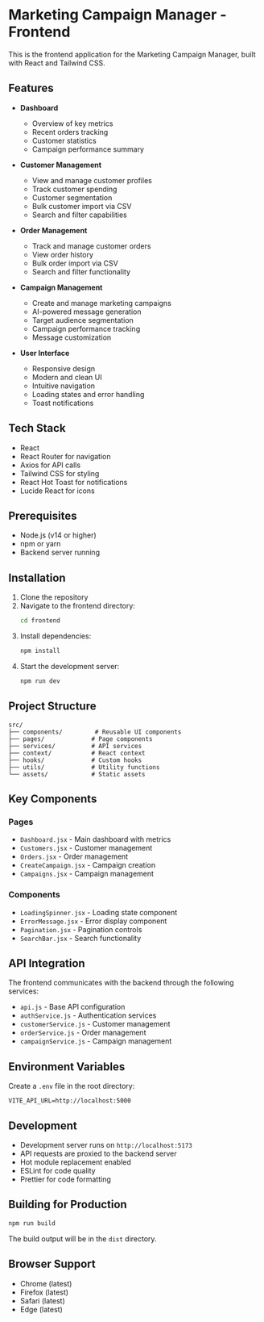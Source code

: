# Marketing Campaign Manager - Frontend

This is the frontend application for the Marketing Campaign Manager, built with React and Tailwind CSS.

## Features

- **Dashboard**
  - Overview of key metrics
  - Recent orders tracking
  - Customer statistics
  - Campaign performance summary

- **Customer Management**
  - View and manage customer profiles
  - Track customer spending
  - Customer segmentation
  - Bulk customer import via CSV
  - Search and filter capabilities

- **Order Management**
  - Track and manage customer orders
  - View order history
  - Bulk order import via CSV
  - Search and filter functionality

- **Campaign Management**
  - Create and manage marketing campaigns
  - AI-powered message generation
  - Target audience segmentation
  - Campaign performance tracking
  - Message customization

- **User Interface**
  - Responsive design
  - Modern and clean UI
  - Intuitive navigation
  - Loading states and error handling
  - Toast notifications

## Tech Stack

- React
- React Router for navigation
- Axios for API calls
- Tailwind CSS for styling
- React Hot Toast for notifications
- Lucide React for icons

## Prerequisites

- Node.js (v14 or higher)
- npm or yarn
- Backend server running

## Installation

1. Clone the repository
2. Navigate to the frontend directory:
   ```bash
   cd frontend
   ```
3. Install dependencies:
   ```bash
   npm install
   ```
4. Start the development server:
   ```bash
   npm run dev
   ```

## Project Structure

```
src/
├── components/         # Reusable UI components
├── pages/             # Page components
├── services/          # API services
├── context/           # React context
├── hooks/             # Custom hooks
├── utils/             # Utility functions
└── assets/            # Static assets
```

## Key Components

### Pages
- `Dashboard.jsx` - Main dashboard with metrics
- `Customers.jsx` - Customer management
- `Orders.jsx` - Order management
- `CreateCampaign.jsx` - Campaign creation
- `Campaigns.jsx` - Campaign management

### Components
- `LoadingSpinner.jsx` - Loading state component
- `ErrorMessage.jsx` - Error display component
- `Pagination.jsx` - Pagination controls
- `SearchBar.jsx` - Search functionality

## API Integration

The frontend communicates with the backend through the following services:
- `api.js` - Base API configuration
- `authService.js` - Authentication services
- `customerService.js` - Customer management
- `orderService.js` - Order management
- `campaignService.js` - Campaign management

## Environment Variables

Create a `.env` file in the root directory:

```env
VITE_API_URL=http://localhost:5000
```

## Development

- Development server runs on `http://localhost:5173`
- API requests are proxied to the backend server
- Hot module replacement enabled
- ESLint for code quality
- Prettier for code formatting

## Building for Production

```bash
npm run build
```

The build output will be in the `dist` directory.

## Browser Support

- Chrome (latest)
- Firefox (latest)
- Safari (latest)
- Edge (latest) 
